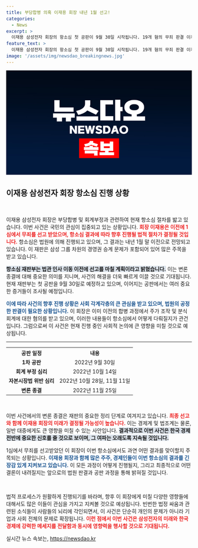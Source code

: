 ```yaml
---
title: 부당합병 의혹 이재용 회장 내년 1월 선고!
categories:
  - News
excerpt: >
  이재용 삼성전자 회장의 항소심 첫 공판이 9월 30일 시작됩니다. 19개 혐의 무죄 판결 이후, 삼성의 경영권 승계 관련 사건이 다시 주목받고 있습니다. 변론 종결은 11월 말, 선고는 내년 1월 이전에 이뤄질 전망입니다.
feature_text: >
  이재용 삼성전자 회장의 항소심 첫 공판이 9월 30일 시작됩니다. 19개 혐의 무죄 판결 이후, 삼성의 경영권 승계 관련 사건이 다시 주목받고 있습니다. 변론 종결은 11월 말, 선고는 내년 1월 이전에 이뤄질 전망입니다.
image: '/assets/img/newsdao_breakingnews.jpg'
---
```


<p><img src="/assets/img/newsdao_breakingnews.jpg" alt="flaretime 속보" /></p>

<h2 data-ke-size="size26">이재용 삼성전자 회장 항소심 진행 상황</h2>

<p data-ke-size="size16">&nbsp;</p>

<p>이재용 삼성전자 회장은 부당합병 및 회계부정과 관련하여 현재 항소심 절차를 밟고 있습니다. 이번 사건은 국민의 관심이 집중되고 있는 상황입니다. <b><span style="color: #ee2323;">회장 이재용은 이전에 1심에서 무죄를 선고 받았으며, 항소심 결과에 따라 향후 진행될 법적 절차가 결정될 것입니다.</span></b> 항소심은 법원에 의해 진행되고 있으며, 그 결과는 내년 1월 말 이전으로 전망되고 있습니다. 이 재판은 삼성 그룹 차원의 경영권 승계 문제가 포함되어 있어 많은 주목을 받고 있습니다.</p>

<p><b><span style="background-color: #21538527;">항소심 재판부는 법관 인사 이동 이전에 선고를 마칠 계획이라고 밝혔습니다.</span></b> 이는 변론 종결에 대해 중요한 의미를 지니며, 사건의 해결을 더욱 빠르게 이끌 것으로 기대됩니다. 현재 재판부는 첫 공판을 9월 30일로 예정하고 있으며, 이어지는 공판에서는 여러 중요한 증거들이 조사될 예정입니다.</p>

<p><b><span style="color: #1a5490;">이에 따라 사건의 향후 진행 상황은 사회 각계각층의 큰 관심을 받고 있으며, 법원의 공정한 판결이 필요한 상황입니다.</span></b> 이 회장은 이미 이전의 합병 과정에서 주가 조작 및 분식회계에 대한 혐의를 받고 있으며, 이러한 내용들이 항소심에서 어떻게 다뤄질지가 관건입니다. 그럼으로써 이 사건은 현재 진행 중인 사회적 논의에 큰 영향을 미칠 것으로 예상됩니다.</p>

<hr />

<table style="width: 100%; border-collapse: collapse;">
  <tr>
    <th style="text-align: center;"><b>공판 일정</b></th>
    <th style="text-align: center;"><b>내용</b></th>
  </tr>
  <tr>
    <td style="text-align: center; height: 17px;"><b>1차 공판</b></td>
    <td style="text-align: center; height: 17px;">2022년 9월 30일</td>
  </tr>
  <tr>
    <td style="text-align: center; height: 17px;"><b>회계 부정 심리</b></td>
    <td style="text-align: center; height: 17px;">2022년 10월 14일</td>
  </tr>
  <tr>
    <td style="text-align: center; height: 17px;"><b>자본시장법 위반 심리</b></td>
    <td style="text-align: center; height: 17px;">2022년 10월 28일, 11월 11일</td>
  </tr>
  <tr>
    <td style="text-align: center; height: 17px;"><b>변론 종결</b></td>
    <td style="text-align: center; height: 17px;">2022년 11월 25일</td>
  </tr>
</table>

<p data-ke-size="size16">&nbsp;</p>

<p>이번 사건에서의 변론 종결은 재판의 중요한 정리 단계로 여겨지고 있습니다. <b><span style="color: #ee2323;">최종 선고와 함께 이재용 회장의 미래가 결정될 가능성이 높습니다.</span></b> 이는 경제계 및 법조계는 물론, 일반 대중에게도 큰 영향을 미칠 수 있는 사안입니다. <b><span style="background-color: #21538527;">결과적으로 이번 사건은 한국 경제 전반에 중요한 신호를 줄 것으로 보이며, 그 여파는 오래도록 지속될 것입니다.</span></b></p>

<p>1심에서 무죄를 선고받았던 이 회장이 이번 항소심에서도 과연 어떤 결과를 맞이할지 주목되는 상황입니다. <b><span style="color: #1a5490;">이재용 회장과 함께 많은 주주, 경제인들이 이번 항소심의 결과를 긴장감 있게 지켜보고 있습니다.</span></b> 이 모든 과정이 어떻게 진행될지, 그리고 최종적으로 어떤 결론이 내려질지는 앞으로의 법원 판결과 공판 과정을 통해 밝혀질 것입니다. </p>

<p data-ke-size="size16">&nbsp;</p>

<p>법적 프로세스가 원활하게 진행되기를 바라며, 향후 이 회장에게 미칠 다양한 영향들에 대해서도 많은 이들이 관심을 가지고 지켜볼 것으로 예상됩니다. 빈번한 법정 싸움과 관련된 소식들이 사람들의 뇌리에 각인되면서, 이 사건은 단순히 개인의 문제가 아니라 기업과 사회 전체의 문제로 확장됩니다. <b><span style="color: #ee2323;">이런 점에서 이번 사건은 삼성전자의 미래와 한국 경제에 강력한 메세지를 전달함과 동시에 영향력을 행사할 것으로 기대됩니다.</span></b></p>
실시간 뉴스 속보는, <a href="https://newsdao.kr" rel="dofollow">https://newsdao.kr</a>


